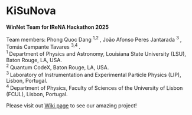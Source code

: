 # KiSuNova

**WinNet Team for IReNA Hackathon 2025**

<p> Team members: Phong Quoc Dang <sup> 1,2 </sup>, João Afonso Peres Jantarada <sup> 3 </sup>, Tomás Campante Tavares <sup> 3,4 </sup>. <br>
<sup> 1 </sup> Department of Physics and Astronomy, Louisiana State University (LSU), Baton Rouge, LA, USA.  <br>
<sup> 2 </sup> Quantum CodeX, Baton Rouge, LA, USA. <br>
<sup> 3 </sup> Laboratory of Instrumentation and Experimental Particle Physics (LIP), Lisbon, Portugal.<br> 
<sup> 4 </sup> Department of Physics, Faculty of Sciences of the University of Lisbon (FCUL), Lisbon, Portugal.  </p>

Please visit out [Wiki page](https://github.com/IReNA-NucAstro-QuestionsTools/KiSuNova/wiki) to see our amazing project!
